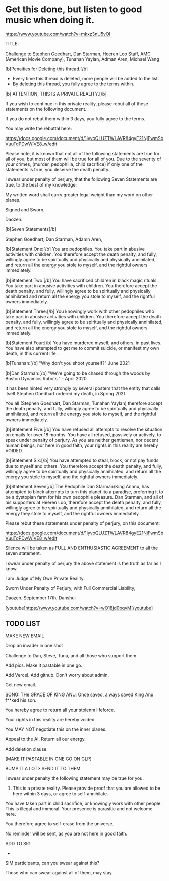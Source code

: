 # Get this done, but listen to good music when doing it. 

https://www.youtube.com/watch?v=mkxz3nU5vOI

TITLE:

Challenge to Stephen Goedhart, Dan Starman, Heeren Loo Staff, AMC (American Movie Company), Tunahan Yaylan, Adman Aren, Michael Wang

[b]Penalties for Deleting this thread.[/b] 

- Every time this thread is deleted, more people will be added to the list. 
- By deleting this thread, you fully agree to the terms within. 

[b] ATTENTION, THIS IS A PRIVATE REALITY.[/b]

If you wish to continue in this private reality, please rebut all of these statements on the following document. 

If you do not rebut them within 3 days, you fully agree to the terms. 

You may write the rebuttal here:

https://docs.google.com/document/d/1iyvoQLUZTWLAVR84gyE21NjFwmSbVuuTdPDwWlVE8_w/edit

Please note, it is known that not all of the following statements are true for all of you, but most of them will be true for all of you. Due to the severity of your crimes, (murder, pedophilia, child sacrifice) if only one of the statements is true, you deserve the death penalty. 

I swear under penalty of perjury, that the following Seven Statements are true, to the best of my knowledge: 

My written word shall carry greater legal weight than my word on other planes. 

Signed and Sworn,

Daozen.

[b]Seven Statements[/b]

Stephen Goedhart, Dan Starman, Adamn Aren, 

[b]Statement One:[/b] You are pedophiles. You take part in abusive activities with children. You therefore accept the death penalty, and fully, willingly agree to be spiritually and physically and physically annihilated, and return all the energy you stole to myself, and the rightful owners immediately. 

[b]Statement Two:[/b] You have sacrificed children in black magic rituals. You take part in abusive activities with children. You therefore accept the death penalty, and fully, willingly agree to be spiritually and physically annihilated and return all the energy you stole to myself, and the rightful owners immediately. 

[b]Statement Three:[/b] You knowingly work with other pedophiles who take part in abusive activities with children. You therefore accept the death penalty, and fully, willingly agree to be spiritually and physically annihilated, and return all the energy you stole to myself, and the rightful owners immediately. 

[b]Statement Four:[/b] You have murdered myself, and others, in past lives. You have also attempted to get me to commit suicide, or manifest my own death, in this current life :

[b]Tunahan:[/b] "Why don't you shoot yourself?" June 2021

[b]Dan Starman:[/b] "We're going to be chased through the woods by Boston Dynamics Robots." - April 2020

It has been hinted very strongly by several posters that the entity that calls itself Stephen Goedhart ordered my death, in Spring 2021. 

You all (Stephen Goedhart, Dan Starman, Tunahan Yaylan) therefore accept the death penalty, and fully, willingly agree to be spiritually and physically annihilated, and return all the energy you stole to myself, and the rightful owners immediately. 

[b]Statement Five:[/b] You have refused all attempts to resolve the situation on emails for over 18 months. You have all refused, passively or actively, to speak under penalty of perjury. As you are neither gentlemen, nor decent human beings, nor here in good faith, your rights in this reality are hereby VOIDED.  

[b]Statement Six:[/b] You have attempted to steal, block, or not pay funds due to myself and others. You therefore accept the death penalty, and fully, willingly agree to be spiritually and physically annihilated, and return all the energy you stole to myself, and the rightful owners immediately. 

[b]Statement Seven[/b] The Pedophile Dan Starman/King Annnu, has attempted to block attempts to turn this planet ito a paradise, preferring it to be a dystopian farm for his own pedophile pleasure. Dan Starman, and all of his supporters at Heeren Loo, therefore accept the death penalty, and fully, willingly agree to be spiritually and physically annihilated, and return all the energy they stole to myself, and the rightful owners immediately.   

Please rebut these statements under penalty of perjury, on this document: 

https://docs.google.com/document/d/1iyvoQLUZTWLAVR84gyE21NjFwmSbVuuTdPDwWlVE8_w/edit

Silence will be taken as FULL AND ENTHUSIASTIC AGREEMENT to all the seven statement. 

I swear under penalty of perjury the above statement is the truth as far as I know. 

I am Judge of My Own Private Reality. 

Sworn Under Penalty of Perjury, with Full Commercial Liability,

Daozen. September 17th, Danshui

[youtube]https://www.youtube.com/watch?v=wO18jd0bqvM[/youtube]


## TODO LIST

MAKE NEW EMAIL

Drop an invader in one shot

Challenge to Dan, Steve, Tuna, and all those who support them.

Add pics. Make it pastable in one go. 

Add Vercel. Add github. Don't worry about admin. 

Get new email.

SONG: THe GRACE OF KING ANU. Once saved, always saved King Anu f**ked his son.

You hereby agree to return all your stolenm lifeforce.

Your rights in this reality are hereby voided. 

You MAY NOT negotiate this on the inner planes. 

Appeal to the AI. Return all our energy. 

Add deletion clause. 

(MAKE IT PASTABLE IN ONE GO ON GLP)  

BUMP IT A LOT> SEND IT TO THEM.

I swear under penalty the following statement may be true for you. 

1) This is a private reality. Please provide proof that you are allowed to be here within 3 days, or agree to self-annihilate. 

You have taken part in child sacrifice, or knowingly work with other people. This is illegal and immoral. Your presence is parasitic and not welcome here.

You therefore agree to self-erase from the universe. 

No reminder will be sent, as you are not here in good faith. 

ADD TO SIG

*

SIM participants, can you swear against this?

Those who can swear against all of them, may stay. 
